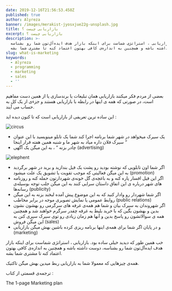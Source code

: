 ```yaml
---
date: 2019-12-16T21:56:53.458Z
published: true
author: Alyreza
banner: /images/merakist-jyosxjue22g-unsplash.jpg
title: بازاریابی چیست ؟
excerpt: بازاریابی چیست ؟
description: >-
  بازاریابی ، استراتژی شماست برای اینکه بازار هدف ایده‌آل‌تون شما رو بشناسه،
  دوست داشته باشه و همچنین به اندازه‌ی کافی بهتون اعتماد کنه تا مشتری شما بشه
slug: what-is-marketing
keywords:
  - Alyreza
  - programming
  - marketing
  - sales
  - ''
---
```

بعضی از مردم فکر میکنند بازاریابی همان تبلیغات یا برندسازی یا از همین دست مفاهیم است، در صورتی که همه ی اینها در رابطه با بازاریابی هستند و جزءی از یک کل به حساب می آیند.

این ساده ترین تعریفی از بازاریابی است که تا کنون دیده اید :

![circus](/images/ciocan-ciprian-duckpljfrau-unsplash.jpg "circus")

* یک سیرک میخواهد در شهر شما برنامه اجرا کند شما یک تابلو مینویسید با این عنوان “ سیرک فلان داره میاد به شهر ما و شنبه همین هفته قرار اینجا 
* چادر بزنه “ ، به این میگن یک آگهی (advertising)

![elephent](/images/annie-spratt-_j8qlorhjjs-unsplash.jpg "elephent")

* اگر شما اون تابلویی که نوشته بودید رو پشت یک فیل بندازید و برید در شهر برگردید به این میگن فعالیتی که موجب تقویت یا تشویق یک علت میشود (promotion)
* اگر این فیل افسار پاره کنه و به باغچه‌ی گل خونه‌ی شهردارتون حمله کنه و روزنامه های شهر درباره ی این اتفاق داستان سرایی کنند به این میگن جلب توجه بوسیله‌ی رسانه‌ها (publicity)
* اگر شما شهردار رو وادار کنید که به این موضوع پیش آمده لبخند بزنه به این میگن روابط عمومی یا نمایش تصویری موجه در برابر مخاطب (public relations)
* اگر شهروندان به سیرک بیان و شما هم همه‌ی غرفه های سرگرمی رو بهشون نشون بدین و بهشون بگین که با خرید بلیط یه غرفه چقدر سرگرم خواهند شد و همچنین همه ی سوالاتشون رو پاسخ بدین و آنها هم زمان زیادی رو توی سیرک سپری کنن به این میگن فروش (sales)
* و در پایان اگر شما برای همه‌ی اینها برنامه ریزی کرده باشین بهش میگن بازاریابی (marketing)



خب همین طور که دیدید خیلی ساده بود. بازاریابی ، استراتژی شماست برای اینکه بازار هدف ایده‌آل‌تون شما رو بشناسه، دوست داشته باشه و همچنین به اندازه‌ی کافی بهتون اعتماد کنه تا مشتری شما بشه.

همه‌ی چیزهایی که معمولا شما به بازاریابی ربط میدین بهش میگن تاکتیک.



ترجمه‌ی قسمتی از کتاب :

The 1-page Marketing plan
